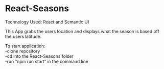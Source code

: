 # React-Seasons
Technology Used: React and Semantic UI

This App grabs the users location and displays what the season is based off the users latitude. 

To start application: <br/>
-clone repository <br/>
-cd into the React-Seasons folder <br/> 
-run "npm run start" in the command line <br/>
